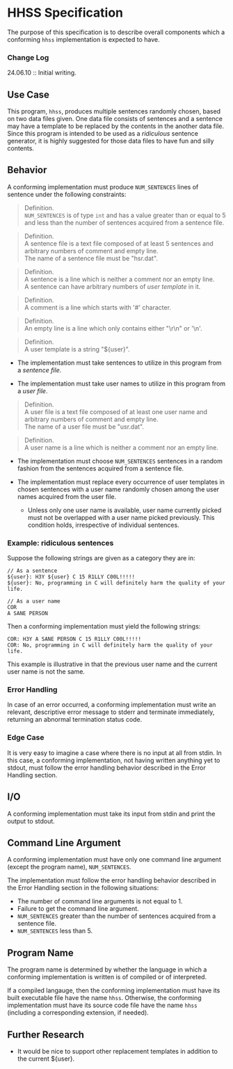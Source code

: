 # HHSS Specification

The purpose of this specification is to describe overall components which a conforming `hhss` implementation is expected to have.

### Change Log
24.06.10 :: Initial writing.

## Use Case

This program, `hhss`, produces multiple sentences randomly chosen, based on two data files given. One data file consists of sentences and a sentence may have a template to be replaced by the contents in the another data file. Since this program is intended to be used as a *ridiculous* sentence generator, it is highly suggested for those data files to have fun and silly contents.

## Behavior

A conforming implementation must produce `NUM_SENTENCES` lines of sentence under the following constraints:

> Definition.  
> `NUM_SENTENCES` is of type `int` and has a value greater than or equal to 5 and less than the number of sentences acquired from a sentence file.

> Definition.  
> A sentence file is a text file composed of at least 5 sentences and arbitrary numbers of comment and empty line.  
> The name of a sentence file must be "hsr.dat".

> Definition.  
> A sentence is a line which is neither a comment nor an empty line.  
> A sentence can have arbitrary numbers of *user template* in it.

> Definition.  
> A comment is a line which starts with '#' character.

> Definition.  
> An empty line is a line which only contains either "\r\n" or '\n'.

> Definition.  
> A user template is a string "${user}".

- The implementation must take sentences to utilize in this program from a *sentence file*.

- The implementation must take user names to utilize in this program from a *user file*.

> Definition.  
> A user file is a text file composed of at least one user name and arbitrary numbers of comment and empty line.  
> The name of a user file must be "usr.dat".

> Definition.  
> A user name is a line which is neither a comment nor an empty line.

- The implementation must choose `NUM_SENTENCES` sentences in a random fashion from the sentences acquired from a sentence file.

- The implementation must replace every occurrence of user templates in chosen sentences with a user name randomly chosen among the user names acquired from the user file.
   - Unless only one user name is available, user name currently picked must not be overlapped with a user name picked previously. This condition holds, irrespective of individual sentences.

### Example: ridiculous sentences

Suppose the following strings are given as a category they are in:

```
// As a sentence
${user}: H3Y ${user} C 15 R1LLY C00L!!!!!
${user}: No, programming in C will definitely harm the quality of your life.

// As a user name
COR
A SANE PERSON
```

Then a conforming implementation must yield the following strings:

```
COR: H3Y A SANE PERSON C 15 R1LLY C00L!!!!!
COR: No, programming in C will definitely harm the quality of your life.
```

This example is illustrative in that the previous user name and the current user name is not the same.

### Error Handling

In case of an error occurred, a conforming implementation must write an relevant, descriptive error message to stderr and terminate immediately, returning an abnormal termination status code.

### Edge Case

It is very easy to imagine a case where there is no input at all from stdin. In this case, a conforming implementation, not having written anything yet to stdout, must follow the error handling behavior described in the Error Handling section.

## I/O

A conforming implementation must take its input from stdin and print the output to stdout.

## Command Line Argument

A conforming implementation must have only one command line argument (except the program name), `NUM_SENTENCES`.

The implementation must follow the error handling behavior described in the Error Handling section in the following situations:

- The number of command line arguments is not equal to 1.
- Failure to get the command line argument.
- `NUM_SENTENCES` greater than the number of sentences acquired from a sentence file.
- `NUM_SENTENCES` less than 5.

## Program Name

The program name is determined by whether the language in which a conforming implementation is written is of compiled or of interpreted.

If a compiled langauge, then the conforming implementation must have its built executable file have the name `hhss`. Otherwise, the conforming implementation must have its source code file have the name `hhss` (including a corresponding extension, if needed).

## Further Research

- It would be nice to support other replacement templates in addition to the current ${user}.
